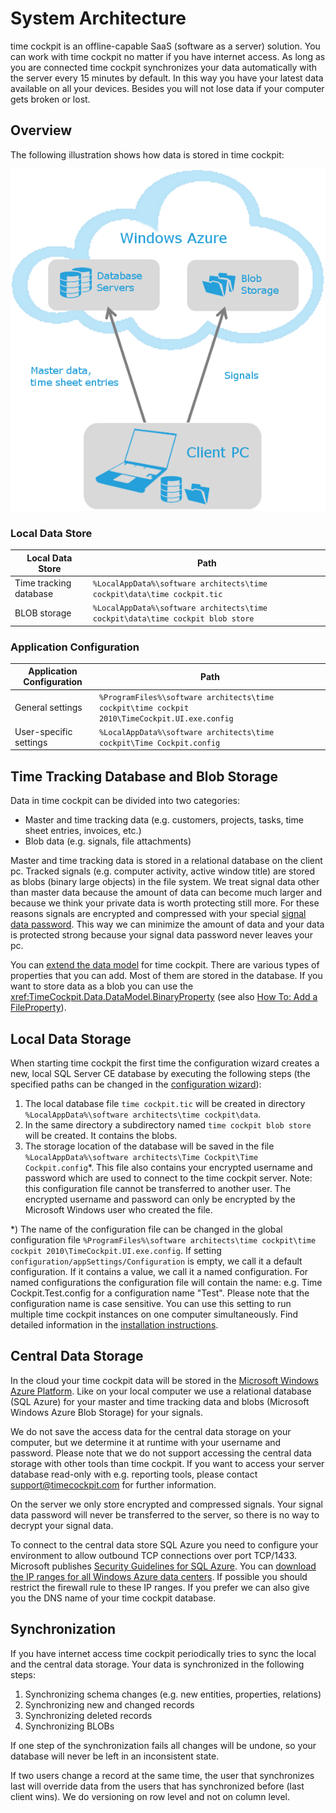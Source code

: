 # System Architecture

time cockpit is an offline-capable SaaS (software as a server) solution. You can work with time cockpit no matter if you have internet access. As long as you are connected time cockpit synchronizes your data automatically with the server every 15 minutes by default. In this way you have your latest data available on all your devices. Besides you will not lose data if your computer gets broken or lost.

## Overview

The following illustration shows how data is stored in time cockpit:

![System architecture](images/system-architecture.png "System architecture")

### Local Data Store

Local Data Store | Path
--- | ---
Time tracking database | `%LocalAppData%\software architects\time cockpit\data\time cockpit.tic`
BLOB storage | `%LocalAppData%\software architects\time cockpit\data\time cockpit blob store`

### Application Configuration

Application Configuration | Path
--- | ---
General settings | `%ProgramFiles%\software architects\time cockpit\time cockpit 2010\TimeCockpit.UI.exe.config`
User-specific settings | `%LocalAppData%\software architects\time cockpit\Time Cockpit.config`

## Time Tracking Database and Blob Storage

Data in time cockpit can be divided into two categories:

- Master and time tracking data (e.g. customers, projects, tasks, time sheet entries, invoices, etc.)
- Blob data (e.g. signals, file attachments)

Master and time tracking data is stored in a relational database on the client pc. Tracked signals (e.g. computer activity, active window title) are stored as blobs (binary large objects) in the file system. We treat signal data other than master data because the amount of data can become much larger and because we think your private data is worth protecting still more. For these reasons signals are encrypted and compressed with your special [signal data password](configuration-wizard.md#step-5---choose-your-signal-data-password). This way we can minimize the amount of data and your data is protected strong because your signal data password never leaves your pc.

You can [extend the data model](~/doc/data-model/customization.md) for time cockpit. There are various types of properties that you can add. Most of them are stored in the database. If you want to store data as a blob you can use the <xref:TimeCockpit.Data.DataModel.BinaryProperty> (see also [How To: Add a FileProperty](~/doc/scripting/add-file-property.md)).

## Local Data Storage

When starting time cockpit the first time the configuration wizard creates a new, local SQL Server CE database by executing the following steps (the specified paths can be changed in the [configuration wizard](configuration-wizard.md)):

1. The local database file `time cockpit.tic` will be created in directory `%LocalAppData%\software architects\time cockpit\data`.
1. In the same directory a subdirectory named `time cockpit blob store` will be created. It contains the blobs.
1. The storage location of the database will be saved in the file `%LocalAppData%\software architects\Time Cockpit\Time Cockpit.config`*. This file also contains your encrypted username and password which are used to connect to the time cockpit server. Note: this configuration file cannot be transferred to another user. The encrypted username and password can only be encrypted by the Microsoft Windows user who created the file.

*) The name of the configuration file can be changed in the global configuration file `%ProgramFiles%\software architects\time cockpit\time cockpit 2010\TimeCockpit.UI.exe.config`. If setting `configuration/appSettings/Configuration` is empty, we call it a default configuration. If it contains a value, we call it a named configuration. For named configurations the configuration file will contain the name: e.g. Time Cockpit.Test.config for a configuration name "Test". Please note that the configuration name is case sensitive. You can use this setting to run multiple time cockpit instances on one computer simultaneously. Find detailed information in the [installation instructions](installation-instructions.md).

## Central Data Storage

In the cloud your time cockpit data will be stored in the [Microsoft Windows Azure Platform](http://www.microsoft.com/windowsazure/). Like on your local computer we use a relational database (SQL Azure) for your master and time tracking data and blobs (Microsoft Windows Azure Blob Storage) for your signals.

We do not save the access data for the central data storage on your computer, but we determine it at runtime with your username and password. Please note that we do not support accessing the central data storage with other tools than time cockpit. If you want to access your server database read-only with e.g. reporting tools, please contact [support@timecockpit.com](mailto:support@timecockpit.com) for further information.

On the server we only store encrypted and compressed signals. Your signal data password will never be transferred to the server, so there is no way to decrypt your signal data.

To connect to the central data store SQL Azure you need to configure your environment to allow outbound TCP connections over port TCP/1433. Microsoft publishes [Security Guidelines for SQL Azure](http://social.technet.microsoft.com/wiki/contents/articles/security-guidelines-for-sql-azure.aspx). You can [download the IP ranges for all Windows Azure data centers](http://www.microsoft.com/en-us/download/details.aspx?id=29840). If possible you should restrict the firewall rule to these IP ranges. If you prefer we can also give you the DNS name of your time cockpit database.

## Synchronization

If you have internet access time cockpit periodically tries to sync the local and the central data storage. Your data is synchronized in the following steps:

1. Synchronizing schema changes (e.g. new entities, properties, relations)
1. Synchronizing new and changed records
1. Synchronizing deleted records
1. Synchronizing BLOBs

If one step of the synchronization fails all changes will be undone, so your database will never be left in an inconsistent state.

If two users change a record at the same time, the user that synchronizes last will override data from the users that has synchronized before (last client wins). We do versioning on row level and not on column level.